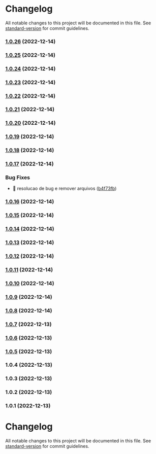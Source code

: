 # Changelog

All notable changes to this project will be documented in this file. See [standard-version](https://github.com/conventional-changelog/standard-version) for commit guidelines.

### [1.0.26](https://github.com/T-Terra/nlw_nodejs/compare/v1.0.25...v1.0.26) (2022-12-14)

### [1.0.25](https://github.com/T-Terra/nlw_nodejs/compare/v1.0.24...v1.0.25) (2022-12-14)

### [1.0.24](https://github.com/T-Terra/nlw_nodejs/compare/v1.0.23...v1.0.24) (2022-12-14)

### [1.0.23](https://github.com/T-Terra/nlw_nodejs/compare/v1.0.22...v1.0.23) (2022-12-14)

### [1.0.22](https://github.com/T-Terra/nlw_nodejs/compare/v1.0.21...v1.0.22) (2022-12-14)

### [1.0.21](https://github.com/T-Terra/nlw_nodejs/compare/v1.0.20...v1.0.21) (2022-12-14)

### [1.0.20](https://github.com/T-Terra/nlw_nodejs/compare/v1.0.19...v1.0.20) (2022-12-14)

### [1.0.19](https://github.com/T-Terra/nlw_nodejs/compare/v1.0.18...v1.0.19) (2022-12-14)

### [1.0.18](https://github.com/T-Terra/nlw_nodejs/compare/v1.0.17...v1.0.18) (2022-12-14)

### [1.0.17](https://github.com/T-Terra/nlw_nodejs/compare/v1.0.16...v1.0.17) (2022-12-14)


### Bug Fixes

* 🐛 resolucao de bug e remover arquivos ([b4f73fb](https://github.com/T-Terra/nlw_nodejs/commit/b4f73fb51de60751a9beff481524daf44003f95b))

### [1.0.16](https://github.com/T-Terra/nlw_nodejs/compare/v1.0.15...v1.0.16) (2022-12-14)

### [1.0.15](https://github.com/T-Terra/nlw_nodejs/compare/v1.0.14...v1.0.15) (2022-12-14)

### [1.0.14](https://github.com/T-Terra/nlw_nodejs/compare/v1.0.13...v1.0.14) (2022-12-14)

### [1.0.13](https://github.com/T-Terra/nlw_nodejs/compare/v1.0.12...v1.0.13) (2022-12-14)

### [1.0.12](https://github.com/T-Terra/nlw_nodejs/compare/v1.0.11...v1.0.12) (2022-12-14)

### [1.0.11](https://github.com/T-Terra/nlw_nodejs/compare/v1.0.10...v1.0.11) (2022-12-14)

### [1.0.10](https://github.com/T-Terra/nlw_nodejs/compare/v1.0.9...v1.0.10) (2022-12-14)

### [1.0.9](https://github.com/T-Terra/nlw_nodejs/compare/v1.0.8...v1.0.9) (2022-12-14)

### [1.0.8](https://github.com/T-Terra/nlw_nodejs/compare/v1.0.7...v1.0.8) (2022-12-14)

### [1.0.7](https://github.com/T-Terra/nlw_nodejs/compare/v1.0.6...v1.0.7) (2022-12-13)

### [1.0.6](https://github.com/T-Terra/nlw_nodejs/compare/v1.0.5...v1.0.6) (2022-12-13)

### [1.0.5](https://github.com/T-Terra/nlw_nodejs/compare/v1.0.4...v1.0.5) (2022-12-13)

### 1.0.4 (2022-12-13)

### 1.0.3 (2022-12-13)

### 1.0.2 (2022-12-13)

### 1.0.1 (2022-12-13)

# Changelog

All notable changes to this project will be documented in this file. See [standard-version](https://github.com/conventional-changelog/standard-version) for commit guidelines.
